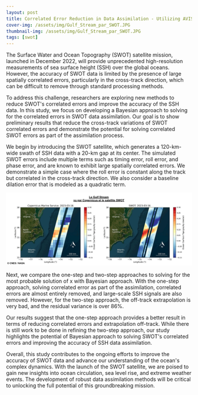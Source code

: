 ```yaml
---
layout: post
title: Correlated Error Reduction in Data Assimilation - Utilizing AVISO Proxy for Future SWOT Observations
cover-img: /assets/img/Gulf_Stream_par_SWOT.JPG
thumbnail-img: /assets/img/Gulf_Stream_par_SWOT.JPG
tags: [swot]
---
```


The Surface Water and Ocean Topography (SWOT) satellite mission, launched in December 2022, will provide unprecedented high-resolution measurements of sea surface height (SSH) over the global oceans. However, the accuracy of SWOT data is limited by the presence of large spatially correlated errors, particularly in the cross-track direction, which can be difficult to remove through standard processing methods.



To address this challenge, researchers are exploring new methods to reduce SWOT's correlated errors and improve the accuracy of the SSH data. In this study, we focus on developing a Bayesian approach to solving for the correlated errors in SWOT data assimilation. Our goal is to show preliminary results that reduce the cross-track variations of SWOT correlated errors and demonstrate the potential for solving correlated SWOT errors as part of the assimilation process.

We begin by introducing the SWOT satellite, which generates a 120-km-wide swath of SSH data with a 20-km gap at its center. The simulated SWOT errors include multiple terms such as timing error, roll error, and phase error, and are known to exhibit large spatially correlated errors. We demonstrate a simple case where the roll error is constant along the track but correlated in the cross-track direction. We also consider a baseline dilation error that is modeled as a quadratic term.

![Example figure showing SWOT versus AVISO](/assets/img/Gulf_Stream_par_SWOT.JPG)

Next, we compare the one-step and two-step approaches to solving for the most probable solution of x with Bayesian approach. With the one-step approach, solving correlated error as part of the assimilation, correlated errors are almost entirely removed, and large-scale SSH signals are also removed. However, for the two-step approach, the off-track extrapolation is very bad, and the residual variance is over 86%.

Our results suggest that the one-step approach provides a better result in terms of reducing correlated errors and extrapolation off-track. While there is still work to be done in refining the two-step approach, our study highlights the potential of Bayesian approach to solving SWOT's correlated errors and improving the accuracy of SSH data assimilation.

Overall, this study contributes to the ongoing efforts to improve the accuracy of SWOT data and advance our understanding of the ocean's complex dynamics. With the launch of the SWOT satellite, we are poised to gain new insights into ocean circulation, sea level rise, and extreme weather events. The development of robust data assimilation methods will be critical to unlocking the full potential of this groundbreaking mission.



